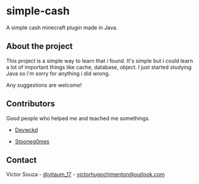 # simple-cash
A simple cash minecraft plugin made in Java.

## About the project

This project is a simple way to learn that i found. It's simple but i could learn a lot of important things like cache, database, object.
I just started studying Java so i'm sorry for anything i did wrong.

Any suggestions are welcome!

## Contributors

 Good people who helped me and teached me somethings.

- [Devwckd](https://github.com/devwckd)

- [Stooneg0mes](https://github.com/stooneg0mes/)

## Contact
Victor Souza - [@vitaum_17](https://twitter.com/vitaum_17) - victorhugochimenton@outlook.com

